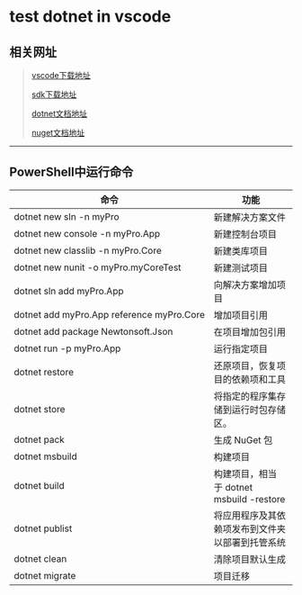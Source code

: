 # test dotnet in vscode

## 相关网址

> [vscode下载地址](https://code.visualstudio.com/download)
> 
> [sdk下载地址](https://dotnet.microsoft.com/learn/dotnet/hello-world-tutorial/install)
> 
> [dotnet文档地址](https://docs.microsoft.com/zh-cn/dotnet/fundamentals/)
> 
> [nuget文档地址](https://docs.microsoft.com/zh-cn/nuget/what-is-nuget)

***
## PowerShell中运行命令
|命令|功能|
|---|---|
|dotnet new sln -n myPro|新建解决方案文件|
|dotnet new console -n myPro.App|新建控制台项目|
|dotnet new classlib -n myPro.Core|新建类库项目|
|dotnet new nunit -o myPro.myCoreTest|新建测试项目|
|dotnet sln add myPro.App|向解决方案增加项目|
|dotnet add myPro.App reference myPro.Core|增加项目引用|
|dotnet add package Newtonsoft.Json|在项目增加包引用|
|dotnet run -p myPro.App|运行指定项目|
|dotnet restore|还原项目，恢复项目的依赖项和工具|
|dotnet store|将指定的程序集存储到运行时包存储区。|
|dotnet pack|生成 NuGet 包|
|dotnet msbuild|构建项目|
|dotnet build|构建项目，相当于 dotnet msbuild -restore|
|dotnet publist|将应用程序及其依赖项发布到文件夹以部署到托管系统|
|dotnet clean|清除项目默认生成|
|dotnet migrate|项目迁移|